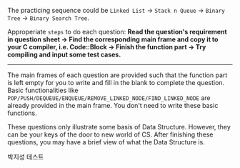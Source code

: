 The practicing sequence could be `Linked List` -> `Stack n Queue` -> `Binary Tree` -> `Binary Search Tree`.


Approperiate `steps` to do each question: **Read the question's requirement in question sheet -> Find the corresponding main frame and copy it to your C compiler, i.e. Code::Block -> Finish the function part -> Try compiling and input some test cases.**
***

The main frames of each question are provided such that the function part is left empty for you to write and fill in the blank to complete the question. Basic functionalities like `POP/PUSH/DEQUEUE/ENQUEUE/REMOVE_LINKED_NODE/FIND_LINKED_NODE` are already provided in the main frame. You don't need to write these basic functions.

These questions only illustrate some basis of Data Structure. However, they can be your keys of the door to new world of CS. After finishing these questions, you may have a brief view of what the Data Structure is.

박지성 테스트